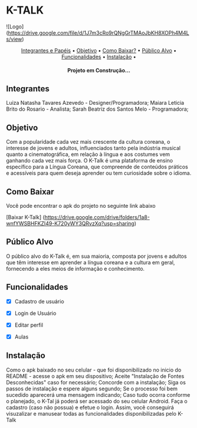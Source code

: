 # K-TALK

![Logo] (https://drive.google.com/file/d/1J7m3cRo9rQNgGrTMAoJbKH8XOPh4M4Ls/view)

<p align="center">
 <a href="#integrantes">Integrantes e Papéis</a> •
 <a href="#objetivo">Objetivo</a> •
 <a href="#como-baixar">Como Baixar?</a> • 
 <a href="#público-alvo">Público Alvo</a> • 
 <a href="#funcionalidades">Funcionalidades</a> • 
 <a href="#instalação">Instalação</a> • 
</p>

<h4 align="center"> 
	Projeto em Construção...
</h4>

## **Integrantes**

Luiza Natasha Tavares Azevedo - Designer/Programadora;
Maiara Leticia Brito do Rosario - Analista;
Sarah Beatriz dos Santos Melo - Programadora;


## **Objetivo**

Com a popularidade cada vez mais crescente da cultura coreana, o interesse de jovens e adultos, influenciados tanto pela indústria musical quanto a cinematográfica, em relação à língua e aos costumes vem ganhando cada vez mais força. O K-Talk é uma plataforma de ensino específico para a Língua Coreana, que compreende de conteúdos práticos e acessíveis para quem deseja aprender ou tem curiosidade sobre o idioma.



## **Como Baixar**

Você pode encontrar o apk do projeto no seguinte link abaixo

[Baixar K-Talk] (https://drive.google.com/drive/folders/1a8-wnfYWSBHFKZI49-K720yWY3QRvzXq?usp=sharing)


## **Público Alvo**

O público alvo do K-Talk é, em sua maioria, composta por jovens e adultos que têm interesse em aprender a língua coreana e a cultura em geral, fornecendo a eles meios de informação e conhecimento.



## **Funcionalidades**

- [x] Cadastro de usuário
- [x] Login de Usuário
- [x] Editar perfil
- [x] Aulas 




## **Instalação**


Como o apk baixado no seu celular - que foi disponibilizado no inicio do README -  acesse o apk em seu dispositivo;
Aceite "Instalação de Fontes Desconhecidas" caso for necessário;
Concorde com a instalação;
Siga os passos de instalação e espere alguns segundo;
Se o processo foi bem sucedido aparecerá uma mensagem indicando;
Caso tudo ocorra conforme o planejado, o K-Tal já poderá ser acessado do seu celular Android.
Faça o cadastro (caso não possua) e efetue o login.
Assim, você conseguirá visuzalizar e manusear todas as funcionalidades disponibilizadas pelo K-Talk
